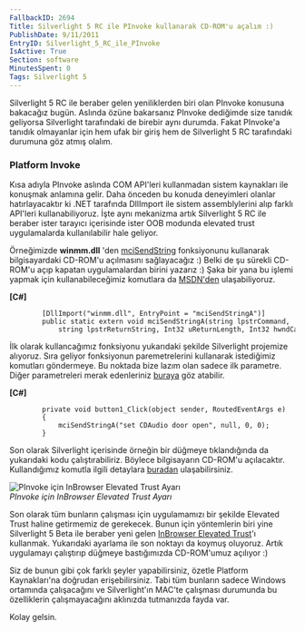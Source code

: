 ```yaml
---
FallbackID: 2694
Title: Silverlight 5 RC ile PInvoke kullanarak CD-ROM'u açalım :)
PublishDate: 9/11/2011
EntryID: Silverlight_5_RC_ile_PInvoke
IsActive: True
Section: software
MinutesSpent: 0
Tags: Silverlight 5
---
```

Silverlight 5 RC ile beraber gelen yeniliklerden biri olan PInvoke
konusuna bakacağız bugün. Aslında özüne bakarsanız PInvoke dediğimde
size tanıdık geliyorsa Silverlight tarafındaki de birebir aynı durumda.
Fakat PInvoke'a tanıdık olmayanlar için hem ufak bir giriş hem de
Silverlight 5 RC tarafındaki durumuna göz atmış olalım.

### Platform Invoke

Kısa adıyla PInvoke aslında COM API'leri kullanmadan sistem kaynakları
ile konuşmak anlamına gelir. Daha önceden bu konuda deneyimleri olanlar
hatırlayacaktır ki .NET tarafında DllImport ile sistem assemblylerini
alıp farklı API'leri kullanabiliyoruz. İşte aynı mekanizma artık
Silverlight 5 RC ile beraber ister tarayıcı içerisinde ister OOB modunda
elevated trust uygulamalarda kullanılabilir hale geliyor.

Örneğimizde **winmm.dll** 'den
[mciSendString](http://msdn.microsoft.com/en-us/library/dd757161(v=vs.85).aspx)
fonksiyonunu kullanarak bilgisayardaki CD-ROM'u açılmasını sağlayacağız
:) Belki de şu sürekli CD-ROM'u açıp kapatan uygulamalardan birini
yazarız :) Şaka bir yana bu işlemi yapmak için kullanabileceğimiz
komutlara da
[MSDN'den](http://msdn.microsoft.com/en-us/library/dd798661(v=vs.85).aspx)
ulaşabiliyoruz.

**[C\#]**

``` {style="font-family: Consolas; font-size: 13; color: black; background: white;"}
        [DllImport("winmm.dll", EntryPoint = "mciSendStringA")]
        public static extern void mciSendStringA(string lpstrCommand,
            string lpstrReturnString, Int32 uReturnLength, Int32 hwndCallback);
```

İlk olarak kullancağımız fonksiyonu yukarıdaki şekilde Silverlight
projemize alıyoruz. Sıra geliyor fonksiyonun paremetrelerini kullanarak
istediğimiz komutları göndermeye. Bu noktada bize lazım olan sadece ilk
parametre. Diğer parametreleri merak edenleriniz
[buraya](http://msdn.microsoft.com/en-us/library/dd757161(v=vs.85).aspx)
göz atabilir.

**[C\#]**

``` {style="font-family: Consolas; font-size: 13; color: black; background: white;"}
        private void button1_Click(object sender, RoutedEventArgs e)
        {
            mciSendStringA("set CDAudio door open", null, 0, 0); 
        }
```

Son olarak Silverlight içerisinde örneğin bir düğmeye tıklandığında da
yukarıdaki kodu çalıştırabiliriz. Böylece bilgisayarın CD-ROM'u
açılacaktır. Kullandığımız komutla ilgili detaylara
[buradan](http://msdn.microsoft.com/en-us/library/dd798661(v=vs.85).aspx)
ulaşabilirsiniz.

![PInvoke için InBrowser Elevated Trust
Ayarı](http://cdn.daron.yondem.com/assets/2694/sl5_rc_pinvoke.png)\
*PInvoke için InBrowser Elevated Trust Ayarı*

Son olarak tüm bunların çalışması için uygulamamızı bir şekilde Elevated
Trust haline getirmemiz de gerekecek. Bunun için yöntemlerin biri yine
Silverlight 5 Beta ile beraber yeni gelen [InBrowser Elevated
Trust](http://daron.yondem.com/tr/post/892fdbe4-864e-4e9b-a5c2-3dfa9d7d1218)'ı
kullanmak. Yukarıdaki ayarlama ile son noktayı da koymuş oluyoruz. Artık
uygulamayı çalıştırıp düğmeye bastığımızda CD-ROM'umuz açılıyor :)

Siz de bunun gibi çok farklı şeyler yapabilirsiniz, özetle Platform
Kaynakları'na doğrudan erişebilirsiniz. Tabi tüm bunların sadece Windows
ortamında çalışacağını ve Silverlight'ın MAC'te çalışması durumunda bu
özelliklerin çalışmayacağını aklınızda tutmanızda fayda var.

Kolay gelsin.


